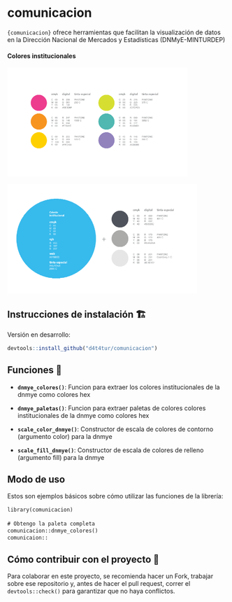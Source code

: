 
# comunicacion

<!-- badges: start -->
<!-- badges: end -->

`{comunicacion}` ofrece herramientas que facilitan la visualización de datos en la Dirección Nacional de Mercados y Estadísticas (DNMyE-MINTURDEP)


#### Colores institucionales
<a><img src='man/figures/paleta_institucional_1.png' height="250" /></a>

<a><img src='man/figures/paleta_institucional_2.png' height="250" /></a>


## Instrucciones de instalación :building_construction:

Versión en desarrollo:

``` r
devtools::install_github("d4t4tur/comunicacion")
```

## Funciones :test_tube:

- **`dnmye_colores()`**: Funcion para extraer los colores institucionales de la dnmye como colores hex

- **`dnmye_paletas()`**: Funcion para extraer paletas de colores colores institucionales de la dnmye como colores hex

- **`scale_color_dnmye()`**: Constructor de escala de colores de contorno (argumento color) para la dnmye

- **`scale_fill_dnmye()`**: Constructor de escala de colores de relleno (argumento fill) para la dnmye


## Modo de uso

Estos son ejemplos básicos sobre cómo utilizar las funciones de la librería:


```{r}
library(comunicacion)

# Obtengo la paleta completa
comunicacion::dnmye_colores()
comunicaion::
```

## Cómo contribuir con el proyecto :twisted_rightwards_arrows:

Para colaborar en este proyecto, se recomienda hacer un Fork, trabajar sobre ese repositorio y, antes de hacer el pull request, correr el `devtools::check()` para garantizar que no haya conflictos.



